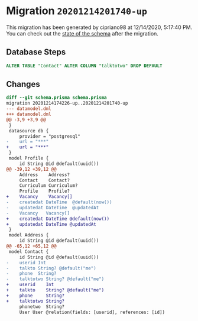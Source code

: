 # Migration `20201214201740-up`

This migration has been generated by cipriano98 at 12/14/2020, 5:17:40 PM.
You can check out the [state of the schema](./schema.prisma) after the migration.

## Database Steps

```sql
ALTER TABLE "Contact" ALTER COLUMN "talktotwo" DROP DEFAULT
```

## Changes

```diff
diff --git schema.prisma schema.prisma
migration 20201214174226-up..20201214201740-up
--- datamodel.dml
+++ datamodel.dml
@@ -3,9 +3,9 @@
 }
 datasource db {
     provider = "postgresql"
-    url = "***"
+    url = "***"
 }
 model Profile {
     id String @id @default(uuid())
@@ -39,12 +39,12 @@
     Address    Address?
     Contact    Contact?
     Curriculum Curriculum?
     Profile    Profile?
+    Vacancy    Vacancy[]
-    createdat DateTime  @default(now())
-    updatedat DateTime  @updatedAt
-    Vacancy   Vacancy[]
+    createdat DateTime @default(now())
+    updatedat DateTime @updatedAt
 }
 model Address {
     id String @id @default(uuid())
@@ -65,12 +65,12 @@
 model Contact {
     id String @id @default(uuid())
-    userid Int
-    talkto String? @default("me")
-    phone  String?
-    talktotwo String? @default("me")
+    userid    Int
+    talkto    String? @default("me")
+    phone     String?
+    talktotwo String?
     phonetwo  String?
     User User @relation(fields: [userid], references: [id])
```



